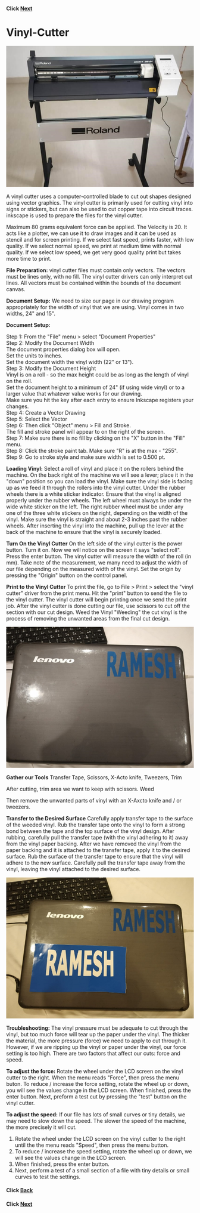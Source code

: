 
#### Click [Next](/mdfiles/Milling-Machine.md)

# Vinyl-Cutter
![Vinyl-Cutter](/images/roland-vinyl-cutter.jpeg)


A vinyl cutter uses a computer-controlled blade to cut out shapes designed using vector graphics. The vinyl cutter is primarily used for cutting vinyl into signs or stickers, but can also be used to cut copper tape into circuit traces.
inkscape is used  to prepare the files for the vinyl cutter.

Maximum 80 grams equivalent force can be applied.
The Velocity is 20. It acts like a plotter, we  can   use  it  to draw images and it  can   be   used  as  stencil and for screen printing. If we select fast speed, prints faster, with low quality. If we select normal speed, we print at medium time with normal quality. If we select low speed, we get very good quality print but takes more time to print.


**File Preparation:**
vinyl cutter files must contain only vectors.
The vectors must be lines only, with no fill.
The vinyl cutter drivers can only interpret cut lines.
All vectors must be contained within the bounds of the document canvas.

**Document Setup:**
We need to size our page in our drawing program appropriately for the width of vinyl that we are using. Vinyl comes in two widths, 24" and 15".

**Document Setup:**

Step 1: From the "File" menu > select "Document Properties"   
Step 2: Modify the Document Width     
The document properties dialog box will open.      
Set the units to inches.       
Set the document width the vinyl width (22" or 13").      
Step 3: Modify the Document Height         
Vinyl is on a roll - so the max height could be as long as the length of vinyl on the roll.     
Set the document height to a minimum of 24" (if using wide vinyl) or to a larger value that whatever value works for our drawing.        
Make sure you hit the key after each entry to ensure Inkscape registers your changes.      
Step 4: Create a Vector Drawing        
Step 5: Select the Vector           
Step 6: Then click "Object" menu > Fill and Stroke.     
The fill and stroke panel will appear to on the right of the screen.        
Step 7: Make sure there is no fill by clicking on the "X" button in the "Fill" menu.      
Step 8: Click the stroke paint tab. Make sure "R" is at the max - "255".       
Step 9: Go to stroke style and make sure width is set to 0.500 pt.      


**Loading Vinyl:**
Select a roll of vinyl and place it on the rollers behind the machine.
On the back right of the machine we will see a lever; place it in the "down" position so you can load      the vinyl.
Make sure the vinyl side is facing up as we feed it through the rollers into the vinyl cutter.
Under the rubber wheels there is a white sticker indicator.
Ensure that the vinyl is aligned properly under the rubber wheels.
The left wheel must always be under the wide white sticker on the left.
The right rubber wheel must be under any one of the three white stickers on the right, depending on        the width of the vinyl.
Make sure the vinyl is straight and about 2-3 inches past the rubber wheels.
After inserting the vinyl into the machine, pull up the lever at the back of the machine to ensure that the vinyl is securely loaded.

**Turn On the Vinyl Cutter**
On the left side of the vinyl cutter is the power button.
Turn it on.
Now we will notice on the screen it says "select roll".
Press the enter button.
The vinyl cutter will measure the width of the roll (in mm). Take note of the measurement, we many need to adjust the width of our file depending on the measured width of the vinyl.
Set the origin by pressing the "Origin" button on the control panel.

**Print to the Vinyl Cutter**
To print the file, go to File > Print > select the "vinyl cutter" driver from the print menu.
Hit the "print" button to send the file to the vinyl cutter.
The vinyl cutter will begin printing once we send the print job.
After the vinyl cutter is done cutting our file, use scissors to cut off the section with our cut design.
Weed the Vinyl
"Weeding" the cut vinyl is the process of removing the unwanted areas from the final cut design.

![Vinyl-print](/images/vinyl2.jpeg)

**Gather our Tools**
Transfer Tape, 
Scissors,
X-Acto knife,
Tweezers,
Trim


After cutting, trim area we want to keep with scissors.
Weed

Then remove the unwanted parts of vinyl with an X-Axcto knife and / or tweezers.


**Transfer to the Desired Surface**
Carefully apply transfer tape to the surface of the weeded vinyl. Rub the transfer tape onto the vinyl to form a strong bond between the tape and the top surface of the vinyl design.
After rubbing, carefully pull the transfer tape (with the vinyl adhering to it) away from the vinyl paper backing.
After we have removed the vinyl from the paper backing and it is attached to the transfer tape, apply it to the desired surface. Rub the surface of the transfer tape to ensure that the vinyl will adhere to the new surface.
Carefully pull the transfer tape away from the vinyl, leaving the vinyl attached to the desired surface.

![Vinyl-print2](/images/vinyl1.jpeg)

**Troubleshooting:**
The vinyl pressure must be adequate to cut through the vinyl, but too much force will tear up the paper under the vinyl.
The thicker the material, the more pressure (force) we need to apply to cut through it.
However, if we are ripping up the vinyl or paper under the vinyl, our force setting is too high.
There are two factors that affect our cuts: force and speed.


**To adjust the force:**
Rotate the wheel under the LCD screen on the vinyl cutter to the right.
When the menu reads "Force", then press the menu buton.
To reduce / increase the force setting, rotate the wheel up or down, you will see the values change in the LCD screen.
When finished, press the enter button.
Next, preform a test cut by pressing the "test" button on the vinyl cutter.


**To adjust the speed:**
If our file has lots of small curves or tiny details, we may need to slow down the speed. The slower the speed of the machine, the more precisely it will cut.
1.	Rotate the wheel under the LCD screen on the vinyl cutter to the right until the the menu reads "Speed", then press the menu button.
2.	To reduce / increase the speed setting, rotate the wheel up or down, we will see the values change in the LCD screen.
3.	When finished, press the enter button.
4.	Next, perform a test of a small section of a file with tiny details or small curves to test the settings.






#### Click [Back](/mdfiles/Fab-Lab.md)
#### Click [Next](/mdfiles/Milling-Machine.md)

